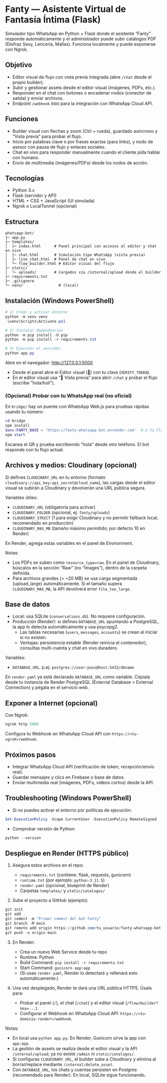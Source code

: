 # Fanty — Asistente Virtual de Fantasía Íntima (Flask)

Simulador tipo WhatsApp en Python + Flask donde el asistente “Fanty” responde automáticamente y el administrador puede subir catálogos PDF (Disfraz Sexy, Lencería, Mallas). Funciona localmente y puede exponerse con Ngrok.

## Objetivo

- Editor visual de flujo con vista previa integrada (abre `/chat` desde el propio builder).
- Subir y gestionar assets desde el editor visual (imágenes, PDFs, etc.).
- Responder en el chat con botones o encadenar nodos (conector de salida) y enviar archivos.
- Endpoint `/webhook` listo para la integración con WhatsApp Cloud API.

## Funciones

- Builder visual con flechas y zoom (Ctrl + rueda), guardado asíncrono y “Vista previa” para probar el flujo.
- Inicio por palabras clave o por frases exactas (para links), y nodo de asesor con pausa de flujo y enlaces sociales.
- Chat en vivo para responder manualmente cuando el cliente pida hablar con humano.
- Envío de multimedia (imágenes/PDFs) desde los nodos de acción.

## Tecnologías

- Python 3.x
- Flask (servidor y API)
- HTML + CSS + JavaScript (UI simulada)
- Ngrok o LocalTunnel (opcional)

## Estructura

```
whatsapp-bot/
├─ app.py
├─ templates/
│  ├─ index.html      # Panel principal con accesos al editor y chat en vivo
│  ├─ chat.html       # Simulación tipo WhatsApp (vista previa)
│  ├─ live_chat.html  # Panel de chat en vivo
│  └─ flow_builder.html # Editor visual del flujo
├─ static/
│  └─ uploads/        # Cargados vía /internal/upload desde el builder
├─ requirements.txt
├─ .gitignore
└─ venv/                # (local)
```

## Instalación (Windows PowerShell)

```powershell
# 1) Crear y activar entorno
python -m venv venv
.\venv\Scripts\Activate.ps1

# 2) Instalar dependencias
python -m pip install -U pip
python -m pip install -r requirements.txt

# 3) Ejecutar el servidor
python app.py
```

Abre en el navegador: http://127.0.0.1:5000

- Desde el panel abre el Editor visual (🔧) con tu clave (`VERIFY_TOKEN`).
- En el editor visual usa “👀 Vista previa” para abrir `/chat` y probar el flujo (escribe “hola/holi”).

### (Opcional) Probar con tu WhatsApp real (no oficial)

En `bridge/` hay un puente con WhatsApp Web.js para pruebas rápidas usando tu número:

```powershell
cd bridge
npm install
$env:FANTY_BASE = 'https://fanty-whatsapp-bot.onrender.com'  # o tu Flask local
npm start
```

Escanea el QR y prueba escribiendo "hola" desde otro teléfono. El bot responde con tu flujo actual.

## Archivos y medios: Cloudinary (opcional)

Si defines `CLOUDINARY_URL` en tu entorno (formato `cloudinary://api_key:api_secret@cloud_name`),
las cargas desde el editor visual se subirán a Cloudinary y devolverán una URL pública segura.

Variables útiles:
- `CLOUDINARY_URL` (obligatoria para activar)
- `CLOUDINARY_FOLDER` (opcional, ej. `fanty/uploads`)
- `CLOUDINARY_STRICT` (1 para exigir Cloudinary y no permitir fallback local; recomendado en producción)
- `CLOUDINARY_MAX_MB` (tamaño máximo permitido; por defecto 10 en Render)

En Render, agrega estas variables en el panel de Environment.

Notas:
- Los PDFs se suben como `resource_type=raw`. En el panel de Cloudinary, búscalos en la sección “Raw” (no “Images”), dentro de la carpeta definida.
- Para archivos grandes (> ~20 MB) se usa carga segmentada (upload_large) automáticamente. Si el tamaño supera `CLOUDINARY_MAX_MB`, la API devolverá error `file_too_large`.

## Base de datos

- Local: usa SQLite (`conversations.db`). No requiere configuración.
- Producción (Render): si defines `DATABASE_URL` apuntando a PostgreSQL, la app lo detecta automáticamente y usa psycopg2.
   - Las tablas necesarias (`users`, `messages`, `accounts`) se crean al iniciar si no existen.
   - Ventajas: persistencia estable (Render reinicia el contenedor), consultas multi-cuenta y chat en vivo duradero.

Variables:
- `DATABASE_URL`: p.ej. `postgres://user:pass@host:5432/dbname`

En `render.yaml` ya está declarado `DATABASE_URL` como variable. Cópiala desde tu instancia de Render PostgreSQL (External Database > External Connection) y pégala en el servicio web.

## Exponer a Internet (opcional)

Con Ngrok:
```powershell
ngrok http 5000
```
Configura tu Webhook en WhatsApp Cloud API con `https://<tu-ngrok>/webhook`.

## Próximos pasos

- Integrar WhatsApp Cloud API (verificación de token, recepción/envío real).
- Guardar mensajes y clics en Firebase o base de datos.
- Enviar multimedia real (imágenes, PDFs, videos cortos) desde la API.

## Troubleshooting (Windows PowerShell)

- Si no puedes activar el entorno por políticas de ejecución:
```powershell
Set-ExecutionPolicy -Scope CurrentUser -ExecutionPolicy RemoteSigned
```
- Comprobar versión de Python:
```powershell
python --version
```

## Despliegue en Render (HTTPS público)

1) Asegura estos archivos en el repo:
   - `requirements.txt` (contiene: flask, requests, gunicorn)
   - `runtime.txt` (por ejemplo: `python-3.11.5`)
   - `render.yaml` (opcional, blueprint de Render)
   - Carpetas `templates/` y `static/catalogos/`

2) Sube el proyecto a GitHub (ejemplo):
```powershell
git init
git add .
git commit -m "Primer commit del bot Fanty"
git branch -M main
git remote add origin https://github.com/tu_usuario/fanty-whatsapp-bot.git
git push -u origin main
```

3) En Render:
   - Crea un nuevo Web Service desde tu repo
   - Runtime: Python
   - Build Command: `pip install -r requirements.txt`
   - Start Command: `gunicorn app:app`
   - (Si usas `render.yaml`, Render lo detectará y rellenará esto automáticamente.)

4) Una vez desplegado, Render te dará una URL pública HTTPS. Úsala para:
   - Probar el panel (`/`), el chat (`/chat`) y el editor visual (`/flow/builder?key=...`).
   - Configurar el Webhook en WhatsApp Cloud API: `https://<tu-dominio-render>/webhook`.

Notas:
- En local usa `python app.py`. En Render, Gunicorn sirve la app con `app:app`.
- La gestión de assets se realiza desde el editor visual y la API `/internal/upload`; ya no existe `/admin` ni `static/catalogos/`.
- Si configuras `CLOUDINARY_URL`, el builder sube a Cloudinary y elimina al borrar/replace mediante `/internal/delete_asset`.
- Con `DATABASE_URL`, los chats y cuentas persisten en Postgres (recomendado para Render). En local, SQLite sigue funcionando.
